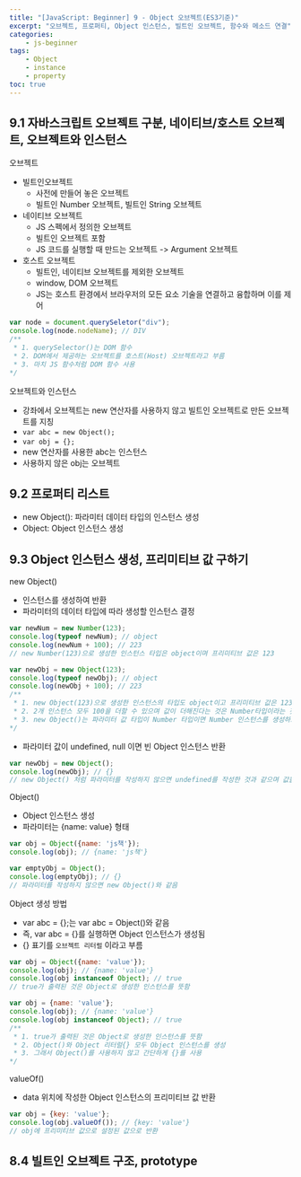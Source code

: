 ```yaml
--- 
title: "[JavaScript: Beginner] 9 - Object 오브젝트(ES3기준)" 
excerpt: "오브젝트, 프로퍼티, Object 인스턴스, 빌트인 오브젝트, 함수와 메소드 연결"
categories: 
    - js-beginner
tags: 
    - Object
    - instance
    - property
toc: true
--- 
```

## 9.1 자바스크립트 오브젝트 구분, 네이티브/호스트 오브젝트, 오브젝트와 인스턴스

오브젝트
- 빌트인오브젝트
    - 사전에 만들어 놓은 오브젝트
    - 빌트인 Number 오브젝트, 빌트인 String 오브젝트
- 네이티브 오브젝트
    - JS 스펙에서 정의한 오브젝트
    - 빌트인 오브젝트 포함
    - JS 코드를 실행할 때 만드는 오브젝트 -> Argument 오브젝트
- 호스트 오브젝트
    - 빌트인, 네이티브 오브젝트를 제외한 오브젝트
    - window, DOM 오브젝트
    - JS는 호스트 환경에서 브라우저의 모든 요소 기술을 연결하고 융합하며 이를 제어

```javascript
var node = document.querySeletor("div");
console.log(node.nodeName); // DIV
/**
 * 1. querySelector()는 DOM 함수
 * 2. DOM에서 제공하는 오브젝트를 호스트(Host) 오브젝트라고 부름
 * 3. 마치 JS 함수처럼 DOM 함수 사용
*/
```

오브젝트와 인스턴스
- 강좌에서 오브젝트는 new 연산자를 사용하지 않고 빌트인 오브젝트로 만든 오브젝트를 지칭
- `var abc = new Object();`
- `var obj = {};`
- new 연산자를 사용한 abc는 인스턴스
- 사용하지 않은 obj는 오브젝트

## 9.2 프로퍼티 리스트

- new Object(): 파라미터 데이터 타입의 인스턴스 생성
- Object: Object 인스턴스 생성

## 9.3 Object 인스턴스 생성, 프리미티브 값 구하기

new Object()
- 인스턴스를 생성하여 반환
- 파라미터의 데이터 타입에 따라 생성할 인스턴스 결정

```javascript
var newNum = new Number(123);
console.log(typeof newNum); // object
console.log(newNum + 100); // 223
// new Number(123)으로 생성한 인스턴스 타입은 object이며 프리미티브 값은 123

var newObj = new Object(123);
console.log(typeof newObj); // object
console.log(newObj + 100); // 223
/**
 * 1. new Object(123)으로 생성한 인스턴스의 타입도 object이고 프리미티브 값은 123
 * 2. 2개 인스턴스 모두 100을 더할 수 있으며 값이 더해진다는 것은 Number타입이라는 것
 * 3. new Object()는 파라미터 값 타입이 Number 타입이면 Number 인스턴스를 생성하고 String 타입이면 String 인스턴스를 생성
*/
```

- 파라미터 값이 undefined, null 이면 빈 Object 인스턴스 반환

```javascript
var newObj = new Object();
console.log(newObj); // {}
// new Object() 처럼 파라미터를 작성하지 않으면 undefined를 작성한 것과 같으며 값을 갖지 않은 Object 인스턴스 생성
```

Object()
- Object 인스턴스 생성
- 파라미터는 {name: value} 형태

```javascript
var obj = Object({name: 'js책'});
console.log(obj); // {name: 'js책'}

var emptyObj = Object();
console.log(emptyObj); // {}
// 파라미터를 작성하지 않으면 new Object()와 같음
```

Object 생성 방법
- var abc = {};는 var abc = Object()와 같음
- 즉, var abc = {}를 실행하면 Object 인스턴스가 생성됨
- {} 표기를 `오브젝트 리터럴` 이라고 부름

```javascript
var obj = Object({name: 'value'});
console.log(obj); // {name: 'value'}
console.log(obj instanceof Object); // true
// true가 출력된 것은 Object로 생성한 인스턴스를 뜻함

var obj = {name: 'value'};
console.log(obj); // {name: 'value'}
console.log(obj instanceof Object); // true
/**
 * 1. true가 출력된 것은 Object로 생성한 인스턴스를 뜻함
 * 2. Object()와 Object 리터럴{} 모두 Object 인스턴스를 생성
 * 3. 그래서 Object()를 사용하지 않고 간단하게 {}를 사용
*/
```

valueOf()
- data 위치에 작성한 Object 인스턴스의 프리미티브 값 반환

```javascript
var obj = {key: 'value'};
console.log(obj.valueOf()); // {key: 'value'}
// obj에 프리미티브 값으로 설정된 값으로 반환
```

## 8.4 빌트인 오브젝트 구조, prototype

